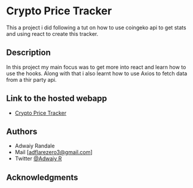 # Crypto Price Tracker

This a project i did following a tut on how to use coingeko api to get stats and using react to create this tracker.

## Description

In this project my main focus was to get more into react and learn how to use the hooks. Along with that i also learnt how to use Axios to fetch data from a thir party api.



## Link to the hosted webapp

* [Crypto Price Tracker](https://crypto-price-tracker-ten.vercel.app)

## Authors

* Adwaiy Randale
* Mail [adflarezero3@gmail.com]
* Twitter [@Adwaiy R](https://twitter.com/adwaiyr)



## Acknowledgments
